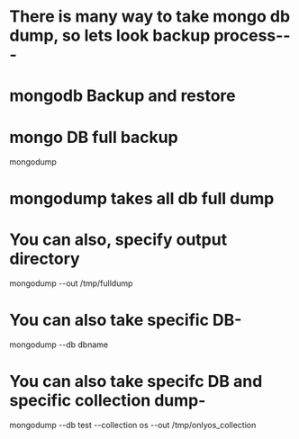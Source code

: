 # There is many way to take mongo db dump, so lets look backup process---

# mongodb Backup and restore
# mongo DB full backup
mongodump 
# mongodump takes all db full dump

# You can also, specify output directory
mongodump --out /tmp/fulldump
# You can also take specific DB-
mongodump --db dbname

# You can also take specifc DB and specific collection dump-
mongodump --db test --collection os --out /tmp/onlyos_collection
